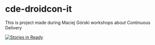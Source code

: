 # cde-droidcon-it
This is project made during Maciej Górski workshops about Continuous Delivery

[![Stories in Ready](https://badge.waffle.io/MarcinMoskala/cde-droidcon-it.svg?label=ready&title=Ready)](http://waffle.io/MarcinMoskala/cde-droidcon-it)
